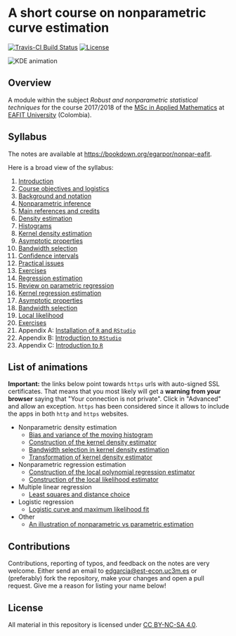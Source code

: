 # A short course on nonparametric curve estimation

[![Travis-CI Build Status](https://travis-ci.org/egarpor/SSS2-UC3M.svg?branch=master)](https://travis-ci.org/egarpor/nonpar-eafit)
[![License](https://img.shields.io/badge/license-CC_BY--NC--SA_4.0-blue.svg)](https://creativecommons.org/licenses/by-nc-sa/4.0/)

![KDE animation](https://github.com/egarpor/nonpar-eafit/blob/master/images/images/kde.gif)

## Overview

A module within the subject *Robust and nonparametric statistical techniques* for the course 2017/2018 of the [MSc in Applied Mathematics](http://www.eafit.edu.co/programas-academicos/posgrado/maestria-matematicas-aplicadas/Paginas/inicio.aspx) at [EAFIT University](http://www.eafit.edu.co/) (Colombia).

## Syllabus

The notes are available at <https://bookdown.org/egarpor/nonpar-eafit>.

Here is a broad view of the syllabus:

1. [Introduction](https://bookdown.org/egarpor/nonpar-eafit)
  1. [Course objectives and logistics](https://bookdown.org/egarpor/nonpar-eafit/intro-course.html)
  2. [Background and notation](https://bookdown.org/egarpor/nonpar-eafit/intro-background.html)
  3. [Nonparametric inference](https://bookdown.org/egarpor/nonpar-eafit/intro-nonpar.html)
  4. [Main references and credits](https://bookdown.org/egarpor/nonpar-eafit/intro-credits.html)
2. [Density estimation](https://bookdown.org/egarpor/nonpar-eafit/dens.html)
  1. [Histograms](https://bookdown.org/egarpor/nonpar-eafit/dens-hist.html)
  2. [Kernel density estimation](https://bookdown.org/egarpor/nonpar-eafit/dens-kde.html)
  3. [Asymptotic properties](https://bookdown.org/egarpor/nonpar-eafit/dens-kdeasymp.html)
  4. [Bandwidth selection](https://bookdown.org/egarpor/nonpar-eafit/dens-bwd.html)
  5. [Confidence intervals](https://bookdown.org/egarpor/nonpar-eafit/dens-ci.html)
  6. [Practical issues](https://bookdown.org/egarpor/nonpar-eafit/dens-prac.html)
  7. [Exercises](https://bookdown.org/egarpor/nonpar-eafit/dens-exercises.html)
3. [Regression estimation](https://bookdown.org/egarpor/nonpar-eafit/reg.html)
  1. [Review on parametric regression](https://bookdown.org/egarpor/nonpar-eafit/reg-param.html)
  2. [Kernel regression estimation](https://bookdown.org/egarpor/nonpar-eafit/reg-kre.html)
  3. [Asymptotic properties](https://bookdown.org/egarpor/nonpar-eafit/reg-asymp.html)
  4. [Bandwidth selection](https://bookdown.org/egarpor/nonpar-eafit/reg-bwd.html)
  5. [Local likelihood](https://bookdown.org/egarpor/nonpar-eafit/reg-loclik.html)
  6. [Exercises](https://bookdown.org/egarpor/nonpar-eafit/reg-exercises.html)
4. Appendix A: [Installation of `R` and `RStudio`](https://bookdown.org/egarpor/nonpar-eafit/installation-of-r-and-rstudio.html)
5. Appendix B: [Introduction to `RStudio`](https://bookdown.org/egarpor/nonpar-eafit/introduction-to-rstudio.html)
6. Appendix C: [Introduction to `R`](https://bookdown.org/egarpor/nonpar-eafit/introduction-to-r.html)

## List of animations

**Important:** the links below point towards `https` urls with auto-signed SSL certificates. That means that you most likely will get a **warning from your browser** saying that "Your connection is not private". Click in "Advanced" and allow an exception. `https` has been considered since it allows to include the apps in both `http` and `https` websites.

* Nonparametric density estimation
	* [Bias and variance of the moving histogram](https://bookdown.org/egarpor/nonpar-eafit/dens-hist.html#dens-movhist)
	* [Construction of the kernel density estimator](https://bookdown.org/egarpor/nonpar-eafit/dens-kde.html)
	* [Bandwidth selection in kernel density estimation](https://bookdown.org/egarpor/nonpar-eafit/dens-bwd.html#dens-comp)
	* [Transformation of kernel density estimator](https://bookdown.org/egarpor/nonpar-eafit/dens-prac.html#dens-transf)
* Nonparametric regression estimation
	* [Construction of the local polynomial regression estimator](https://bookdown.org/egarpor/nonpar-eafit/reg-kre.html)
	* [Construction of the local likelihood estimator](https://bookdown.org/egarpor/nonpar-eafit/reg-loclik.html)
* Multiple linear regression
  * [Least squares and distance choice](https://bookdown.org/egarpor/nonpar-eafit/reg-param.html#reg-lin)
* Logistic regression
  * [Logistic curve and maximum likelihood fit](https://bookdown.org/egarpor/nonpar-eafit/reg-param.html#reg-log)
* Other
	* [An illustration of nonparametric vs parametric estimation](https://bookdown.org/egarpor/nonpar-eafit/intro-nonpar.html)

## Contributions

Contributions, reporting of typos, and feedback on the notes are very welcome. Either send an email to <edgarcia@est-econ.uc3m.es> or (preferably) fork the repository, make your changes and open a pull request. Give me a reason for listing your name below!

## License

All material in this repository is licensed under [CC BY-NC-SA 4.0](https://creativecommons.org/licenses/by-nc-sa/4.0/).
